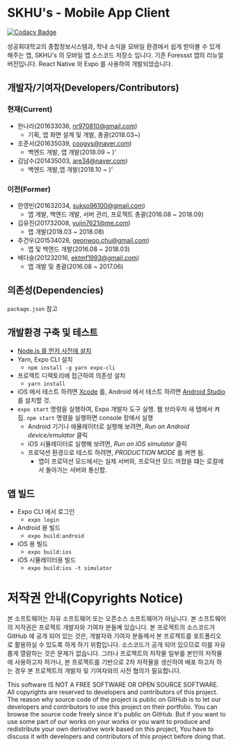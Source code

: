 # SKHU's - Mobile App Client

[![Codacy Badge](https://api.codacy.com/project/badge/Grade/af9e32c1e5cf43ed9b904e70c33d3714)](https://app.codacy.com/app/s-owl/skhu-app?utm_source=github.com&utm_medium=referral&utm_content=s-owl/skhu-app&utm_campaign=Badge_Grade_Settings)

성공회대학교의 종합정보시스템과, 학내 소식을 모바일 환경에서 쉽게 받아볼 수 있게 해주는 앱, SKHU's 의 모바일 앱 소스코드 저장소 입니다.
기존 Foressst 앱의 리뉴얼 버전입니다. React Native 와 Expo 를 사용하여 개발되었습니다.

## 개발자/기여자(Developers/Contributors)
### 현재(Current)
- 한나라(201633036, nr970810@gmail.com)
    - 기획, 앱 화면 설계 및 개발, 총괄(2018.03~)
- 조준서(201635039, coogys@naver.com)
    - 백엔드 개발, 앱 개발(2018.09 ~ )'
- 김남수(201435003, are34@naver.com)
    - 백엔드 개발,앱 개발(2018.10 ~ )'

### 이전(Former)
- 한영빈(201632034, sukso96100@gmail.com)
    - 앱 개발, 백엔드 개발, 서버 관리, 프로젝트 총괄(2016.08 ~ 2018.09)
- 김유진(201732008, yujin7621@me.com)
    - 앱 개발(2018.03 ~ 2018.08)
- 추건우(201534028, geonwoo.chu@gmail.com)
    - 앱 및 백엔드 개발(2016.08 ~ 2018.03)
- 배다슬(201232016, ektmf1993@gmail.com)
    - 앱 개발 및 총괄(2016.08 ~ 2017.06)

## 의존성(Dependencies)
`package.json` 참고

## 개발환경 구축 및 테스트

- [Node.js 를 먼저 사전에 설치](https://nodejs.org/en/download/)
- Yarn, Expo CLI 설치
    - `npm install -g yarn expo-cli`
- 프로젝트 디렉토리에 접근하여 의존성 설치
    - `yarn install`
- iOS 에서 테스트 하려면 [Xcode](https://itunes.apple.com/app/xcode/id497799835) 를, Android 에서 테스트 하려면 [Android Studio](https://developer.android.com/studio/)를 설치할 것.
- `expo start` 명령을 실행하여, Expo 개발자 도구 실행. 웹 브라우저 새 탭에서 켜짐.
  `npm start` 명령을 실행하면 console 창에서 실행
    - Android 기기나 에뮬레이터로 실행해 보려면, *Run on Android device/emulator* 클릭
    - iOS 시뮬레이터로 실행해 보려면, *Run on iOS simulator* 클릭
    - 프로덕션 환경으로 테스트 하려면, *PRODUCTION MODE* 를 켜면 됨.
        - 앱이 프로덕션 모드에서는 실제 서버와, 프로덕션 모드 꺼졌을 떄는 로컬에서 돌아가는 서버와 통신함.

## 앱 빌드
- Expo CLI 에서 로그인
    - `expo login`
- Android 용 빌드
    - `expo build:android`
- iOS 용 빌드
    - `expo build:ios`
- iOS 시뮬레이터용 빌드
    - `expo build:ios -t simulator`

# 저작권 안내(Copyrights Notice)
본 소프트웨어는 자유 소프트웨어 또는 오픈소스 소프트웨어가 아닙니다. 본 소프트웨어의 저작권은 프로젝트 개발자와 기여자 분들꼐 있습니다. 본 프로젝트의 소스코드가 GitHub 에 공개 되어 있는 것은, 개발자와 기여자 분들께서 본 프로젝트를 포트폴리오로 활용하실 수 있도록 하게 하기 위함입니다. 소스코드가 공개 되어 있으므로 이를 자유롭게 열람하는 것은 문제가 없습니다. 그러나 프로젝트의 저작물 일부를 본인의 저작물에 사용하고자 하거나, 본 프로젝트를 기반으로 2차 저작물을 생산하여 배포 하고자 하는 경우 본 프로젝트의 개발자 및 기여자와의 사전 협의가 필요합니다.

This software IS NOT A FREE SOFTWARE OR OPEN SOURCE SOFTWARE. All copyrights are reserved to developers and contributors of this project. The reason why source code of the project is public on GitHub is to let our developers and contributors to use this project on their portfolio. You can browse the source code freely since it's public on GitHub. But if you want to use some part of our works on your works or you want to produce and redistribute your own derivative work based on this project, You have to discuss it with developers and contributors of this project before doing that.
